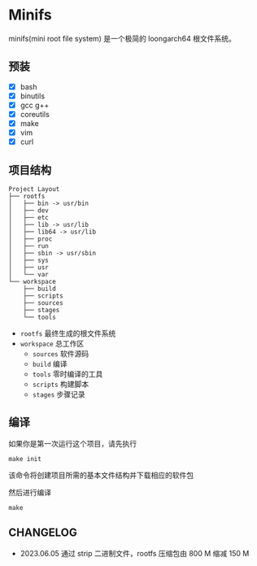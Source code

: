 # Minifs

minifs(mini root file system) 是一个极简的 loongarch64 根文件系统。

## 预装
- [x] bash
- [x] binutils
- [x] gcc g++
- [x] coreutils
- [x] make
- [x] vim
- [x] curl

## 项目结构
```
Project Layout
├── rootfs
│   ├── bin -> usr/bin
│   ├── dev
│   ├── etc
│   ├── lib -> usr/lib
│   ├── lib64 -> usr/lib
│   ├── proc
│   ├── run
│   ├── sbin -> usr/sbin
│   ├── sys
│   ├── usr
│   └── var
└── workspace
    ├── build
    ├── scripts
    ├── sources
    ├── stages
    └── tools
```
- `rootfs` 最终生成的根文件系统
- `workspace` 总工作区
    - `sources` 软件源码
    - `build` 编译
    - `tools` 零时编译的工具
    - `scripts` 构建脚本
    - `stages` 步骤记录

## 编译
如果你是第一次运行这个项目，请先执行
```
make init
```
该命令将创建项目所需的基本文件结构并下载相应的软件包

然后进行编译
```
make
```

## CHANGELOG
- 2023.06.05 通过 strip 二进制文件，rootfs 压缩包由 800 M 缩减 150 M
